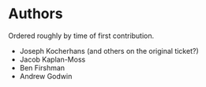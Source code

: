 Authors
=======

Ordered roughly by time of first contribution.

 * Joseph Kocherhans (and others on the original ticket?)
 * Jacob Kaplan-Moss
 * Ben Firshman
 * Andrew Godwin
